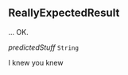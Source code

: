 

## ReallyExpectedResult



... OK.

  
<article>

*predictedStuff* `String` 

I knew you knew

</article>

